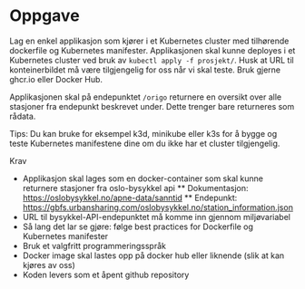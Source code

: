 # Oppgave

Lag en enkel applikasjon som kjører i et Kubernetes cluster med tilhørende dockerfile og Kubernetes manifester. Applikasjonen skal kunne deployes i et Kubernetes cluster ved bruk av `kubectl apply -f prosjekt/`. Husk at URL til konteinerbildet må være tilgjengelig for oss når vi skal teste. Bruk gjerne ghcr.io eller Docker Hub. 

Applikasjonen skal på endepunktet `/origo` returnere en oversikt over alle stasjoner fra endepunkt beskrevet under. Dette trenger bare returneres som rådata.

Tips: Du kan bruke for eksempel k3d, minikube eller k3s for å bygge og teste Kubernetes manifestene dine om du ikke har et cluster tilgjengelig.

Krav
* Applikasjon skal lages som en docker-container som skal kunne returnere stasjoner fra oslo-bysykkel api
  ** Dokumentasjon: https://oslobysykkel.no/apne-data/sanntid
  ** Endepunkt: https://gbfs.urbansharing.com/oslobysykkel.no/station_information.json
* URL til bysykkel-API-endepunktet må komme inn gjennom miljøvariabel
* Så lang det lar se gjøre: følge best practices for Dockerfile og Kubernetes manifester
* Bruk et valgfritt programmeringsspråk
* Docker image skal lastes opp på docker hub eller liknende (slik at kan kjøres av oss)
* Koden levers som et åpent github repository
